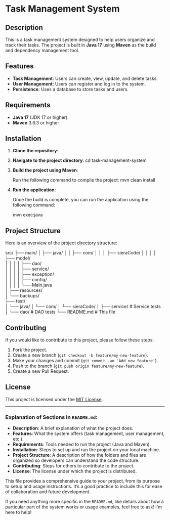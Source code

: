 # Task Management System

## Description

This is a task management system designed to help users organize and track their tasks. The project is built in **Java 17** using **Maven** as the build and dependency management tool.

## Features

- **Task Management**: Users can create, view, update, and delete tasks.
- **User Management**: Users can register and log in to the system.
- **Persistence**: Uses a database to store tasks and users.

## Requirements

- **Java 17** (JDK 17 or higher)
- **Maven** 3.6.3 or higher

## Installation

1. **Clone the repository**:

2. **Navigate to the project directory**:
   cd task-management-system

3. **Build the project using Maven**:

   Run the following command to compile the project:
   mvn clean install

4. **Run the application**:

   Once the build is complete, you can run the application using the following command:

 
   mvn exec:java

## Project Structure

Here is an overview of the project directory structure:

src/
├── main/
│   ├── java/
│   │   ├── com/
│   │   │   ├── sieraCode/
│   │   │   │   ├── model/                
│   │   │   │   ├── dao/                  
│   │   │   │   ├── service/              
│   │   │   │   ├── exception/            
│   │   │   │   ├── config/               
│   │   │   │   └── Main.java             
│   ├── resources/                        
│   └── backups/                          
├── test/                                 
│   └── java/
│       └── com/
│           └── sieraCode/
│               ├── service/              # Service tests
│               └── dao/                  # DAO tests
└── README.md                             # This file


## Contributing

If you would like to contribute to this project, please follow these steps:

1. Fork the project.
2. Create a new branch (`git checkout -b feature/my-new-feature`).
3. Make your changes and commit (`git commit -am 'Add new feature'`).
4. Push to the branch (`git push origin feature/my-new-feature`).
5. Create a new Pull Request.

## License

This project is licensed under the [MIT License](https://opensource.org/licenses/MIT).

---

### Explanation of Sections in `README.md`:

- **Description**: A brief explanation of what the project does.
- **Features**: What the system offers (task management, user management, etc.).
- **Requirements**: Tools needed to run the project (Java and Maven).
- **Installation**: Steps to set up and run the project on your local machine.
- **Project Structure**: A description of how the folders and files are organized so developers can understand the code structure.
- **Contributing**: Steps for others to contribute to the project.
- **License**: The license under which the project is distributed.

This file provides a comprehensive guide to your project, from its purpose to setup and usage instructions. It’s a good practice to include this for ease of collaboration and future development.

If you need anything more specific in the `README.md`, like details about how a particular part of the system works or usage examples, feel free to ask! I'm here to help!